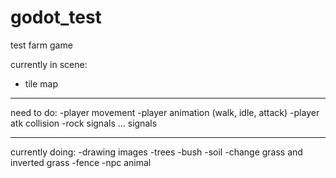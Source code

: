 # godot_test
 test farm game

currently in scene:
- tile map
___________

need to do:
-player movement
-player animation (walk, idle, attack)
-player atk collision
-rock signals ... signals
___________

currently doing:
-drawing images
 -trees
 -bush
 -soil
 -change grass and inverted grass
 -fence
 -npc animal
